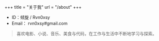 +++
title = "关于我"
url = "/about"
+++


<!-- {{< figure class="avatar" src="/avatar.jpeg" alt="avatar">}} -->

* ID：倾旋 / Rvn0xsy
* Email： rvn0xsy#gmail.com

> 喜欢电影、小说、音乐、美食与代码，在工作与生活中不断地学习与探索。